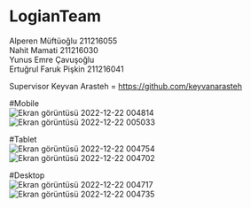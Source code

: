 # LogianTeam

Alperen Müftüoğlu 211216055 <br />
Nahit Mamati 211216030 <br />
Yunus Emre Çavuşoğlu <br />
Ertuğrul Faruk Pişkin 211216041 <br />

Supervisor Keyvan Arasteh =  https://github.com/keyvanarasteh




#Mobile  <br />
![Ekran görüntüsü 2022-12-22 004814](https://user-images.githubusercontent.com/97763635/209011154-ec8d5c55-d68a-48e0-804e-b5b97462cb98.png)
![Ekran görüntüsü 2022-12-22 005033](https://user-images.githubusercontent.com/97763635/209011158-2061783e-fe96-4c25-a5c0-10b9bb08f518.png)


#Tablet  <br />
![Ekran görüntüsü 2022-12-22 004754](https://user-images.githubusercontent.com/97763635/209011237-5ef0fba5-1c3d-4626-a3fe-16b3ff790a43.png)
![Ekran görüntüsü 2022-12-22 004702](https://user-images.githubusercontent.com/97763635/209011299-34058a67-b7cd-490a-9582-5585e6834e27.png)



#Desktop  <br />
![Ekran görüntüsü 2022-12-22 004717](https://user-images.githubusercontent.com/97763635/209011248-77299f8b-c65c-4e3c-a793-fae125bc5aca.png)
![Ekran görüntüsü 2022-12-22 004735](https://user-images.githubusercontent.com/97763635/209011292-f0f3f8a2-e8cb-4c20-ab0f-0511c16ddb5c.png)
